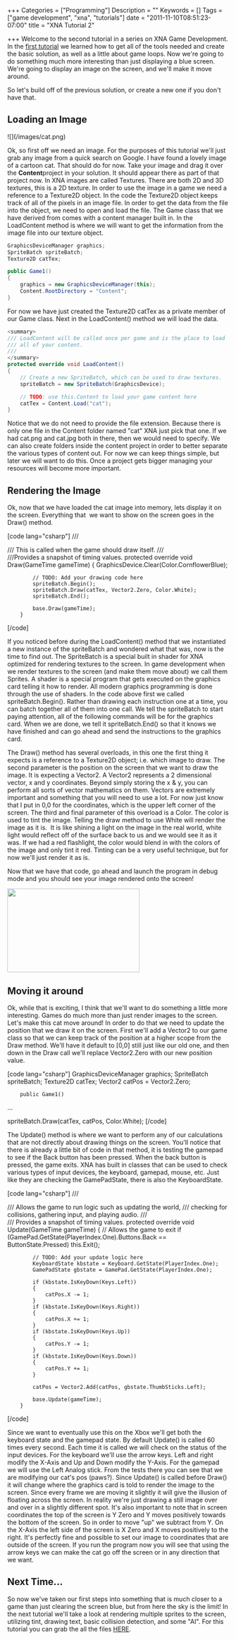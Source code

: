 +++
Categories = ["Programming"]
Description = ""
Keywords = []
Tags = ["game development", "xna", "tutorials"]
date = "2011-11-10T08:51:23-07:00"
title = "XNA Tutorial 2"

+++
Welcome to the second tutorial in a series on XNA Game Development. In the <a title="XNA Tutorial 1" href="http://superiorcode.com/blog/?p=216">first tutorial</a> we learned how to get all of the tools needed and create the basic solution, as well as a little about game loops. Now we're going to do something much more interesting than just displaying a blue screen. We're going to display an image on the screen, and we'll make it move around.

So let's build off of the previous solution, or create a new one if you don't have that.
<h2>Loading an Image</h2>
![](/images/cat.png)

Ok, so first off we need an image. For the purposes of this tutorial we'll just grab any image from a quick search on Google. I have found a lovely image of a cartoon cat. That should do for now. Take your image and drag it over the <strong>Content</strong>project in your solution. It should appear there as part of that project now. In XNA images are called Textures. There are both 2D and 3D textures, this is a 2D texture. In order to use the image in a game we need a reference to a Texture2D object. In the code the Texture2D object keeps track of all of the pixels in an image file. In order to get the data from the file into the object, we need to open and load the file. The Game class that we have derived from comes with a content manager built in. In the LoadContent method is where we will want to get the information from the image file into our texture object.

```csharp
GraphicsDeviceManager graphics;
SpriteBatch spriteBatch;
Texture2D catTex;

public Game1()
{
    graphics = new GraphicsDeviceManager(this);
    Content.RootDirectory = "Content";
}
```

For now we have just created the Texture2D catTex as a private member of our Game class. Next in the LoadContent() method we will load the data.

```csharp
<summary>
/// LoadContent will be called once per game and is the place to load
/// all of your content.
///
</summary>
protected override void LoadContent()
{
    // Create a new SpriteBatch, which can be used to draw textures.
    spriteBatch = new SpriteBatch(GraphicsDevice);

    // TODO: use this.Content to load your game content here
    catTex = Content.Load("cat");
}
```

Notice that we do not need to provide the file extension. Because there is only one file in the Content folder named "cat" XNA just pick that one. If we had cat.png and cat.jpg both in there, then we would need to specify. We can also create folders inside the content project in order to better separate the various types of content out. For now we can keep things simple, but later we will want to do this. Once a project gets bigger managing your resources will become more important.
<h2>Rendering the Image</h2>
Ok, now that we have loaded the cat image into memory, lets display it on the screen. Everything that  we want to show on the screen goes in the Draw() method.

[code lang="csharp"]
///
<summary> /// This is called when the game should draw itself.
 /// </summary>
        ///Provides a snapshot of timing values.
        protected override void Draw(GameTime gameTime)
        {
            GraphicsDevice.Clear(Color.CornflowerBlue);

            // TODO: Add your drawing code here
            spriteBatch.Begin();
            spriteBatch.Draw(catTex, Vector2.Zero, Color.White);
            spriteBatch.End();

            base.Draw(gameTime);
        }
[/code]

If you noticed before during the LoadContent() method that we instantiated a new instance of the spriteBatch and wondered what that was, now is the time to find out. The SpriteBatch is a special built in shader for XNA optimized for rendering textures to the screen. In game development when we render textures to the screen (and make them move about) we call them Sprites. A shader is a special program that gets executed on the graphics card telling it how to render. All modern graphics programming is done through the use of shaders. In the code above first we called spriteBatch.Begin(). Rather than drawing each instruction one at a time, you can batch together all of them into one call. We tell the spriteBatch to start paying attention, all of the following commands will be for the graphics card. When we are done, we tell it spriteBatch.End() so that it knows we have finished and can go ahead and send the instructions to the graphics card.

The Draw() method has several overloads, in this one the first thing it expects is a reference to a Texture2D object; i.e. which image to draw. The second parameter is the position on the screen that we want to draw the image. It is expecting a Vector2. A Vector2 represents a 2 dimensional vector, x and y coordinates. Beyond simply storing the x &amp; y, you can perform all sorts of vector mathematics on them. Vectors are extremely important and something that you will need to use a lot. For now just know that I put in 0,0 for the coordinates, which is the upper left corner of the screen. The third and final parameter of this overload is a Color. The color is used to tint the image. Telling the draw method to use White will render the image as it is.  It is like shining a light on the image in the real world, white light would reflect off of the surface back to us and we would see it as it was. If we had a red flashlight, the color would blend in with the colors of the image and only tint it red. Tinting can be a very useful technique, but for now we'll just render it as is.

Now that we have that code, go ahead and launch the program in debug mode and you should see your image rendered onto the screen!

<a href="http://superiorcode.com/blog/wp-content/uploads/2011/11/xna_tut2_cat.jpg"><img class="aligncenter size-medium wp-image-249" title="xna_tut2_cat" src="http://superiorcode.com/blog/wp-content/uploads/2011/11/xna_tut2_cat-300x190.jpg" alt="" width="300" height="190" /></a>
<h2>Moving it around</h2>
Ok, while that is exciting, I think that we'll want to do something a little more interesting. Games do much more than just render images to the screen. Let's make this cat move around! In order to do that we need to update the position that we draw it on the screen. First we'll add a Vector2 to our game class so that we can keep track of the position at a higher scope from the Draw method. We'll have it default to [0,0] still just like our old one, and then down in the Draw call we'll replace Vector2.Zero with our new position value.

[code lang="csharp"]
        GraphicsDeviceManager graphics;
        SpriteBatch spriteBatch;
        Texture2D catTex;
        Vector2 catPos = Vector2.Zero;

        public Game1()
...

spriteBatch.Draw(catTex, catPos, Color.White);
[/code]

The Update() method is where we want to perform any of our calculations that are not directly about drawing things on the screen. You'll notice that there is already a little bit of code in that method, it is testing the gamepad to see if the Back button has been pressed. When the back button is pressed, the game exits. XNA has built in classes that can be used to check various types of input devices, the keyboard, gamepad, mouse, etc. Just like they are checking the GamePadState, there is also the KeyboardState.

[code lang="csharp"]
        /// <summary>
        /// Allows the game to run logic such as updating the world,
        /// checking for collisions, gathering input, and playing audio.
        /// </summary>
        /// <param name="gameTime">Provides a snapshot of timing values.</param>
        protected override void Update(GameTime gameTime)
        {
            // Allows the game to exit
            if (GamePad.GetState(PlayerIndex.One).Buttons.Back == ButtonState.Pressed)
                this.Exit();

            // TODO: Add your update logic here
            KeyboardState kbstate = Keyboard.GetState(PlayerIndex.One);
            GamePadState gbstate = GamePad.GetState(PlayerIndex.One);

            if (kbstate.IsKeyDown(Keys.Left))
            {
                catPos.X -= 1;
            }
            if (kbstate.IsKeyDown(Keys.Right))
            {
                catPos.X += 1;
            }
            if (kbstate.IsKeyDown(Keys.Up))
            {
                catPos.Y -= 1;
            }
            if (kbstate.IsKeyDown(Keys.Down))
            {
                catPos.Y += 1;
            }

            catPos = Vector2.Add(catPos, gbstate.ThumbSticks.Left);

            base.Update(gameTime);
        }
[/code]

Since we want to eventually use this on the Xbox we'll get both the keyboard state and the gamepad state. By default Update() is called 60 times every second. Each time it is called we will check on the status of the input devices. For the keyboard we'll use the arrow keys. Left and right modify the X-Axis and Up and Down modify the Y-Axis. For the gamepad we will use the Left Analog stick. From the tests there you can see that we are modifying our cat's pos (paws?). Since Update() is called before Draw() it will change where the graphics card is told to render the image to the screen. Since every frame we are moving it slightly it will give the illusion of floating across the screen. In reality we're just drawing a still image over and over in a slightly different spot. It's also important to note that in screen coordinates the top of the screen is Y Zero and Y moves positively towards the bottom of the screen. So in order to move "up" we subtract from Y. On the X-Axis the left side of the screen is X Zero and X moves positively to the right. It's perfectly fine and possible to set our image to coordinates that are outside of the screen. If you run the program now you will see that using the arrow keys we can make the cat go off the screen or in any direction that we want.
<h2>Next Time...</h2>
So now we've taken our first steps into something that is much closer to a game than just clearing the screen blue, but from here the sky is the limit! In the next tutorial we'll take a look at rendering multiple sprites to the screen, utilizing tint, drawing text, basic collision detection, and some "AI". For this tutorial you can grab the all the files <a href="http://superiorcode.com/download/xna_tuts/XnaTutorial2.rar">HERE</a>.
